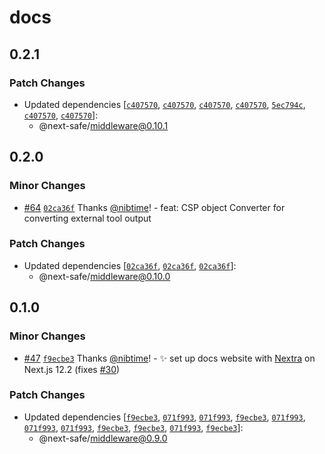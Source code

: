 # docs

## 0.2.1

### Patch Changes

- Updated dependencies [[`c407570`](https://github.com/nibtime/next-safe-middleware/commit/c4075709fd8598ff3af27bafd25e0f298509dac5), [`c407570`](https://github.com/nibtime/next-safe-middleware/commit/c4075709fd8598ff3af27bafd25e0f298509dac5), [`c407570`](https://github.com/nibtime/next-safe-middleware/commit/c4075709fd8598ff3af27bafd25e0f298509dac5), [`c407570`](https://github.com/nibtime/next-safe-middleware/commit/c4075709fd8598ff3af27bafd25e0f298509dac5), [`5ec794c`](https://github.com/nibtime/next-safe-middleware/commit/5ec794c3a4af3e426c0ecf732efa96d4316fc4ef), [`c407570`](https://github.com/nibtime/next-safe-middleware/commit/c4075709fd8598ff3af27bafd25e0f298509dac5), [`c407570`](https://github.com/nibtime/next-safe-middleware/commit/c4075709fd8598ff3af27bafd25e0f298509dac5)]:
  - @next-safe/middleware@0.10.1

## 0.2.0

### Minor Changes

- [#64](https://github.com/nibtime/next-safe-middleware/pull/64) [`02ca36f`](https://github.com/nibtime/next-safe-middleware/commit/02ca36f3c609b4fd43871e48e5796341b313a282) Thanks [@nibtime](https://github.com/nibtime)! - feat: CSP object Converter for converting external tool output

### Patch Changes

- Updated dependencies [[`02ca36f`](https://github.com/nibtime/next-safe-middleware/commit/02ca36f3c609b4fd43871e48e5796341b313a282), [`02ca36f`](https://github.com/nibtime/next-safe-middleware/commit/02ca36f3c609b4fd43871e48e5796341b313a282), [`02ca36f`](https://github.com/nibtime/next-safe-middleware/commit/02ca36f3c609b4fd43871e48e5796341b313a282)]:
  - @next-safe/middleware@0.10.0

## 0.1.0

### Minor Changes

- [#47](https://github.com/nibtime/next-safe-middleware/pull/47) [`f9ecbe3`](https://github.com/nibtime/next-safe-middleware/commit/f9ecbe30fa047eed13958b5b74e38a248c7a23e4) Thanks [@nibtime](https://github.com/nibtime)! - :sparkles: set up docs website with [Nextra](https://nextra.vercel.app/) on Next.js 12.2 (fixes [#30](https://github.com/nibtime/next-safe-middleware/issues/30))

### Patch Changes

- Updated dependencies [[`f9ecbe3`](https://github.com/nibtime/next-safe-middleware/commit/f9ecbe30fa047eed13958b5b74e38a248c7a23e4), [`071f993`](https://github.com/nibtime/next-safe-middleware/commit/071f993866279d8d0920f348a0435f254ffe50fa), [`071f993`](https://github.com/nibtime/next-safe-middleware/commit/071f993866279d8d0920f348a0435f254ffe50fa), [`f9ecbe3`](https://github.com/nibtime/next-safe-middleware/commit/f9ecbe30fa047eed13958b5b74e38a248c7a23e4), [`071f993`](https://github.com/nibtime/next-safe-middleware/commit/071f993866279d8d0920f348a0435f254ffe50fa), [`071f993`](https://github.com/nibtime/next-safe-middleware/commit/071f993866279d8d0920f348a0435f254ffe50fa), [`071f993`](https://github.com/nibtime/next-safe-middleware/commit/071f993866279d8d0920f348a0435f254ffe50fa), [`f9ecbe3`](https://github.com/nibtime/next-safe-middleware/commit/f9ecbe30fa047eed13958b5b74e38a248c7a23e4), [`f9ecbe3`](https://github.com/nibtime/next-safe-middleware/commit/f9ecbe30fa047eed13958b5b74e38a248c7a23e4), [`071f993`](https://github.com/nibtime/next-safe-middleware/commit/071f993866279d8d0920f348a0435f254ffe50fa), [`f9ecbe3`](https://github.com/nibtime/next-safe-middleware/commit/f9ecbe30fa047eed13958b5b74e38a248c7a23e4)]:
  - @next-safe/middleware@0.9.0
